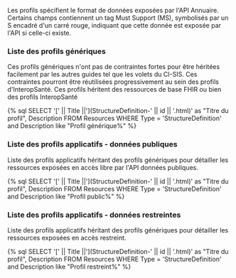 Les profils spécifient le format de données exposées par l'API Annuaire. Certains champs contiennent un tag Must Support (MS), symbolisés par un S encadré d'un carré rouge, indiquant que cette donnée est exposée par l'API si celle-ci existe.

### Liste des profils génériques

Ces profils génériques n'ont pas de contraintes fortes pour être héritées facilement par les autres guides tel que les volets du CI-SIS. Ces contraintes pourront être réutilisées progressivement au sein des profils d'InteropSanté.
Ces profils héritent des ressources de base FHIR ou bien des profils InteropSanté

{% sql SELECT '[' || Title ||'](StructureDefinition-' || id || '.html)' as "Titre du profil", Description FROM Resources WHERE Type = 'StructureDefinition' and Description like "Profil générique%" %}
<!-- like "%Profil%" rajouté car induit une erreur si vide -->

### Liste des profils applicatifs - données publiques

Liste des profils applicatifs héritant des profils génériques pour détailler les ressources exposées en accès libre par l'API données publiques.

{% sql SELECT '[' || Title ||'](StructureDefinition-' || id || '.html)' as "Titre du profil", Description FROM Resources WHERE Type = 'StructureDefinition' and Description like "Profil public%" %}

### Liste des profils applicatifs - données restreintes

Liste des profils applicatifs héritant des profils génériques pour détailler les ressources exposées en accès restreint.

{% sql SELECT '[' || Title ||'](StructureDefinition-' || id || '.html)' as "Titre du profil", Description FROM Resources WHERE Type = 'StructureDefinition' and Description like "Profil restreint%" %}
